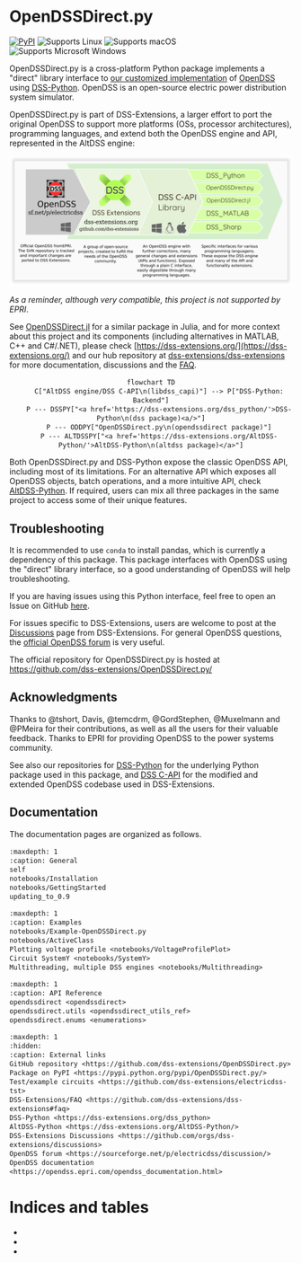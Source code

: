 # OpenDSSDirect.py

[![PyPI](https://img.shields.io/pypi/v/OpenDSSDirect.py.svg)](https://pypi.python.org/pypi/OpenDSSDirect.py/) <img alt="Supports Linux" src="https://img.shields.io/badge/Linux-FCC624?logo=linux&logoColor=black"> <img alt="Supports macOS" src="https://img.shields.io/badge/macOS-000000?logo=apple&logoColor=white"> <img alt="Supports Microsoft Windows" src="https://img.shields.io/badge/Windows-0078D6?logo=windows&logoColor=white">

OpenDSSDirect.py is a cross-platform Python package implements a "direct" library interface to [our customized implementation](https://github.com/dss-extensions/dss_capi) of [OpenDSS](http://smartgrid.epri.com/SimulationTool.aspx) using [DSS-Python](https://dss-extensions.org/dss_python/).
OpenDSS is an open-source electric power distribution system simulator. 

OpenDSSDirect.py is part of DSS-Extensions, a larger effort to port the original OpenDSS to support more platforms (OSs, processor architectures), programming languages, and extend both the OpenDSS engine and API, represented in the AltDSS engine:

<p align="center">
    <img alt="Overview of related projects" src="https://github.com/dss-extensions/dss-extensions/blob/main/images/repomap.png?raw=true">
</p>

*As a reminder, although very compatible, this project is not supported by EPRI.*

See [OpenDSSDirect.jl](https://github.com/dss-extensions/OpenDSSDirect.jl) for a similar package in Julia, and for more context about this project and its components (including alternatives in MATLAB, C++ and C#/.NET), please check [https://dss-extensions.org/](https://dss-extensions.org/) and our hub repository at [dss-extensions/dss-extensions](https://github.com/dss-extensions/dss-extensions) for more documentation, discussions and the [FAQ](https://github.com/dss-extensions/dss-extensions#faq).

<center>

```mermaid
flowchart TD
    C["AltDSS engine/DSS C-API\n(libdss_capi)"] --> P["DSS-Python: Backend"]
    P --- DSSPY["<a href='https://dss-extensions.org/dss_python/'>DSS-Python\n(dss package)<a/>"]
    P --- ODDPY["OpenDSSDirect.py\n(opendssdirect package)"]
    P --- ALTDSSPY["<a href='https://dss-extensions.org/AltDSS-Python/'>AltDSS-Python\n(altdss package)</a>"]
```

</center>

Both OpenDSSDirect.py and DSS-Python expose the classic OpenDSS API, including most of its limitations. For an alternative API which exposes all OpenDSS objects, batch operations, and a more intuitive API, check [AltDSS-Python](https://dss-extensions.org/AltDSS-Python/). If required, users can mix all three packages in the same project to access some of their unique features.

<!-- TODO: update the links to the final links after the main site is updated -->

## Troubleshooting

It is recommended to use `conda` to install pandas, which is currently a dependency of this package.
This package interfaces with OpenDSS using the "direct" library interface, so a good understanding of OpenDSS will help troubleshooting.

If you are having issues using this Python interface, feel free to open an Issue on GitHub [here](https://github.com/dss-extensions/OpenDSSDirect.py/issues/new). 

For issues specific to DSS-Extensions, users are welcome to post at the [Discussions](https://github.com/orgs/dss-extensions/discussions) page from DSS-Extensions. For general OpenDSS questions, the [official OpenDSS forum](https://sourceforge.net/p/electricdss/discussion/) is very useful.

The official repository for OpenDSSDirect.py is hosted at https://github.com/dss-extensions/OpenDSSDirect.py/

## Acknowledgments

Thanks to @tshort, Davis, @temcdrm, @GordStephen, @Muxelmann and @PMeira for their contributions, as well as all the users for their valuable feedback. Thanks to EPRI for providing OpenDSS to the power systems community.

See also our repositories for [DSS-Python](https://github.com/dss-extensions/dss_python) for the underlying Python package used in this package, and 
[DSS C-API](https://github.com/dss-extensions/dss_capi) for the modified and extended OpenDSS codebase used in DSS-Extensions.

## Documentation

The documentation pages are organized as follows.

<!-- TODO: add relevant code to allow running notebooks on e.g. Colab -->

```{toctree}
:maxdepth: 1
:caption: General
self
notebooks/Installation
notebooks/GettingStarted
updating_to_0.9
```

```{toctree}
:maxdepth: 1
:caption: Examples
notebooks/Example-OpenDSSDirect.py
notebooks/ActiveClass
Plotting voltage profile <notebooks/VoltageProfilePlot>
Circuit SystemY <notebooks/SystemY>
Multithreading, multiple DSS engines <notebooks/Multithreading>
```

```{toctree}
:maxdepth: 1
:caption: API Reference
opendssdirect <opendssdirect>
opendssdirect.utils <opendssdirect_utils_ref>
opendssdirect.enums <enumerations>
```

```{toctree}
:maxdepth: 1
:hidden:
:caption: External links
GitHub repository <https://github.com/dss-extensions/OpenDSSDirect.py>
Package on PyPI <https://pypi.python.org/pypi/OpenDSSDirect.py/>
Test/example circuits <https://github.com/dss-extensions/electricdss-tst>
DSS-Extensions/FAQ <https://github.com/dss-extensions/dss-extensions#faq>
DSS-Python <https://dss-extensions.org/dss_python>
AltDSS-Python <https://dss-extensions.org/AltDSS-Python/>
DSS-Extensions Discussions <https://github.com/orgs/dss-extensions/discussions>
OpenDSS forum <https://sourceforge.net/p/electricdss/discussion/>
OpenDSS documentation <https://opendss.epri.com/opendss_documentation.html>
```


# Indices and tables

* [](genindex)
* [](modindex)
* [](search)

